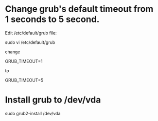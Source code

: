 # Change grub's default timeout from 1 seconds to 5 second.

Edit /etc/default/grub file:

sudo vi /etc/default/grub



change


GRUB_TIMEOUT=1


to


GRUB_TIMEOUT=5
# Install grub to /dev/vda
sudo grub2-install /dev/vda

